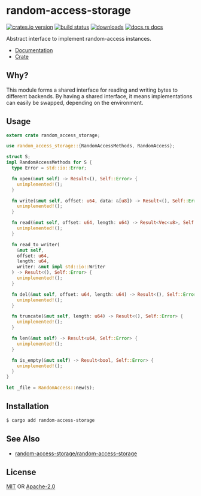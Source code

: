 # random-access-storage
[![crates.io version][1]][2] [![build status][3]][4]
[![downloads][5]][6] [![docs.rs docs][7]][8]

Abstract interface to implement random-access instances.

- [Documentation][8]
- [Crate][2]

## Why?
This module forms a shared interface for reading and writing bytes to
different backends. By having a shared interface, it means implementations
can easily be swapped, depending on the environment.

## Usage
```rust
extern crate random_access_storage;

use random_access_storage::{RandomAccessMethods, RandomAccess};

struct S;
impl RandomAccessMethods for S {
  type Error = std::io::Error;

  fn open(&mut self) -> Result<(), Self::Error> {
    unimplemented!();
  }

  fn write(&mut self, offset: u64, data: &[u8]) -> Result<(), Self::Error> {
    unimplemented!();
  }

  fn read(&mut self, offset: u64, length: u64) -> Result<Vec<u8>, Self::Error> {
    unimplemented!();
  }

  fn read_to_writer(
    &mut self,
    offset: u64,
    length: u64,
    writer: &mut impl std::io::Writer
  ) -> Result<(), Self::Error> {
    unimplemented!();
  }

  fn del(&mut self, offset: u64, length: u64) -> Result<(), Self::Error> {
    unimplemented!();
  }

  fn truncate(&mut self, length: u64) -> Result<(), Self::Error> {
    unimplemented!();
  }

  fn len(&mut self) -> Result<u64, Self::Error> {
    unimplemented!();
  }

  fn is_empty(&mut self) -> Result<bool, Self::Error> {
    unimplemented!();
  }
}

let _file = RandomAccess::new(S);
```

## Installation
```sh
$ cargo add random-access-storage
```

## See Also
- [random-access-storage/random-access-storage](https://github.com/random-access-storage/random-access-storage)

## License
[MIT](./LICENSE-MIT) OR [Apache-2.0](./LICENSE-APACHE)

[1]: https://img.shields.io/crates/v/random-access-storage.svg?style=flat-square
[2]: https://crates.io/crate/random-access-storage
[3]: https://img.shields.io/travis/datrs/random-access-storage.svg?style=flat-square
[4]: https://travis-ci.org/datrs/random-access-storage
[5]: https://img.shields.io/crates/d/random-access-storage.svg?style=flat-square
[6]: https://crates.io/crates/random-access-storage
[7]: https://docs.rs/random-access-storage/badge.svg
[8]: https://docs.rs/random-access-storage
